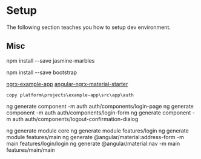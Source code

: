 # Setup

The following section teaches you how to setup dev environment.

## Misc

npm install --save jasmine-marbles

npm install --save bootstrap

<!-- npm install -D jest jest-preset-angular @types/jest -->
<!-- npm install --save-dev cypress -->

[ngrx-example-app](https://github.com/ngrx/platform/tree/master/projects/example-app)
[angular-ngrx-material-starter](https://github.com/tomastrajan/angular-ngrx-material-starter)
```
copy platform\projects\example-app\src\app\auth
```
ng generate component -m auth auth/components/login-page
ng generate component -m auth auth/components/login-form
ng generate component -m auth auth/components/logout-confirmation-dialog

ng generate module core
ng generate module features/login
ng generate module features/main
ng generate @angular/material:address-form -m main features/login/login
ng generate @angular/material:nav -m main features/main/main

